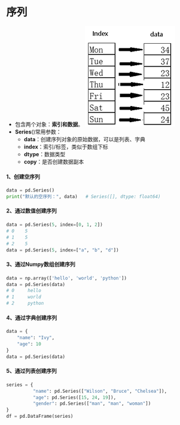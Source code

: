 # 序列
- 包含两个对象：**索引和数据**。
![](./../image/seris.png)
- **Series**()常用参数：
   - **data**：创建序列对象的原始数据，可以是列表、字典
   - **index**：索引/标签，类似于数组下标
   - **dtype**：数据类型
   - **copy**：是否创建数据副本 

#### 1、创建空序列
```py
data = pd.Series()
print("默认的空序列：", data)   # Series([], dtype: float64)
```

#### 2、通过数值创建序列
```py
data = pd.Series(5, index=[0, 1, 2])
# 0    5
# 1    5
# 2    5
data = pd.Series(5, index=["a", "b", "d"])
```

#### 3、通过Numpy数组创建序列
```py
data = np.array(['hello', 'world', 'python'])
data = pd.Series(data)
# 0     hello
# 1     world
# 2     python
```

#### 4、通过字典创建序列
```py
data = {
    "name": "Ivy",
    "age": 10
}
data = pd.Series(data)
```

#### 5、通过列表创建序列
```py
series = {
          "name": pd.Series(["Wilson", "Bruce", "Chelsea"]),
          "age": pd.Series([15, 24, 19]),
          "gender": pd.Series(["man", "man", "woman"])
}
df = pd.DataFrame(series)
```



